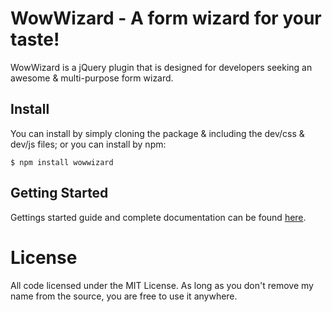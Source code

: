 # WowWizard - A form wizard for your taste!
WowWizard is a jQuery plugin that is designed for developers seeking an awesome & multi-purpose form wizard.
## Install
You can install by simply cloning the package & including the dev/css & dev/js files; or you can install by npm:
```
$ npm install wowwizard
```
## Getting Started
Gettings started guide and complete documentation can be found [here](http://yigitozkavci.github.io/wowwizard/).
# License
All code licensed under the MIT License. As long as you don't remove my name from the source, you are free to use it anywhere.